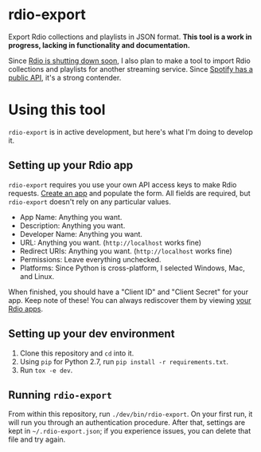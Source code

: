 rdio-export
==============
Export Rdio collections and playlists in JSON format. **This tool is a work in progress, lacking in functionality and documentation.**

Since [Rdio is shutting down soon](http://press.pandora.com/phoenix.zhtml?c=251764&p=irol-newsArticle&ID=2112860), I also plan to make a tool to import Rdio collections and playlists for another streaming service. Since [Spotify has a public API](https://developer.spotify.com/), it's a strong contender.

# Using this tool
`rdio-export` is in active development, but here's what I'm doing to develop it.

## Setting up your Rdio app
`rdio-export` requires you use your own API access keys to make Rdio requests. [Create an app](https://www.rdio.com/developers/create/) and populate the form. All fields are required, but `rdio-export` doesn't rely on any particular values.

* App Name: Anything you want.
* Description: Anything you want.
* Developer Name: Anything you want.
* URL: Anything you want. (`http://localhost` works fine)
* Redirect URIs: Anything you want. (`http://localhost` works fine)
* Permissions: Leave everything unchecked.
* Platforms: Since Python is cross-platform, I selected Windows, Mac, and Linux.

When finished, you should have a "Client ID" and "Client Secret" for your app. Keep note of these! You can always rediscover them by viewing [your Rdio apps](https://www.rdio.com/developers/your-apps/).

## Setting up your dev environment
1. Clone this repository and `cd` into it.
1. Using `pip` for Python 2.7, run `pip install -r requirements.txt`.
1. Run `tox -e dev`.

## Running `rdio-export`
From within this repository, run `./dev/bin/rdio-export`. On your first run, it will run you through an authentication procedure. After that, settings are kept in `~/.rdio-export.json`; if you experience issues, you can delete that file and try again.
